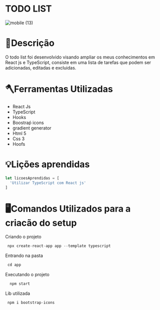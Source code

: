 # TODO LIST
![mobile (13)](https://user-images.githubusercontent.com/86388276/185192155-4c528d8d-584c-40ac-baf3-f11bdfd43706.png)

# 📕Descrição
O todo list foi desenvolvido visando ampliar os meus conhecimentos em React js e TypeScript, consiste em uma lista de tarefas
que podem ser adicionadas, editadas e excluidas.


# 🪓Ferramentas Utilizadas

- React Js
- TypeScript
- Hooks
- Boostraṕ icons
- gradient generator
- Html 5
- Css 3
- Hoofs

 
# 💡Lições aprendidas
```JavaScript
let licoesAprendidas = [
  'Utilizar TypeScript com React js'
]
```

# 🖥️Comandos Utilizados para a criacão do setup

Criando o projeto
```javascript
 npx create-react-app app --template typescript 
```
Entrando na pasta
```javascript
 cd app
```
Executando o projeto
```javascript
  npm start
```
Lib utilizada
```javascript
 npm i bootstrap-icons
```

